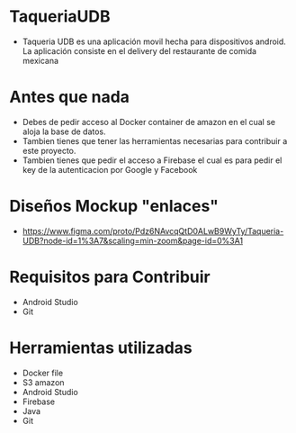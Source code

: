 # TaqueriaUDB
* Taqueria UDB es una aplicación movil hecha para dispositivos android. La aplicación consiste en el delivery del restaurante de comida mexicana 
#
# Antes que nada 
* Debes de pedir acceso al Docker container de amazon en el cual se aloja la base de datos. 
* Tambien tienes que tener las herramientas necesarias para contribuir a este proyecto.
* Tambien tienes que pedir el acceso a Firebase el cual es para pedir el key de la autenticacion por Google y Facebook
# 
# Diseños Mockup "enlaces"
* https://www.figma.com/proto/Pdz6NAvcqQtD0ALwB9WyTy/Taqueria-UDB?node-id=1%3A7&scaling=min-zoom&page-id=0%3A1
#
# Requisitos para Contribuir
* Android Studio
* Git 
# Herramientas utilizadas 
* Docker file 
* S3 amazon
* Android Studio
* Firebase
* Java 
* Git 
#

